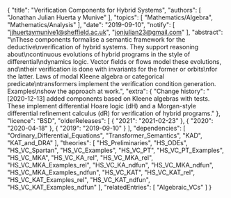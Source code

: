 {
    "title": "Verification Components for Hybrid Systems",
    "authors": [
        "Jonathan Julian Huerta y Munive"
    ],
    "topics": [
        "Mathematics/Algebra",
        "Mathematics/Analysis"
    ],
    "date": "2019-09-10",
    "notify": [
        "jjhuertaymunive1@sheffield.ac.uk",
        "jonjulian23@gmail.com"
    ],
    "abstract": "\nThese components formalise a semantic framework for the deductive\nverification of hybrid systems. They support reasoning about\ncontinuous evolutions of hybrid programs in the style of differential\ndynamics logic. Vector fields or flows model these evolutions, and\ntheir verification is done with invariants for the former or orbits\nfor the latter. Laws of modal Kleene algebra or categorical predicate\ntransformers implement the verification condition generation. Examples\nshow the approach at work.",
    "extra": {
        "Change history": "[2020-12-13] added components based on Kleene algebras with tests. These implement differential Hoare logic (dH) and a Morgan-style differential refinement calculus (dR) for verification of hybrid programs."
    },
    "licence": "BSD",
    "olderReleases": [
        {
            "2021": "2021-02-23"
        },
        {
            "2020": "2020-04-18"
        },
        {
            "2019": "2019-09-10"
        }
    ],
    "dependencies": [
        "Ordinary_Differential_Equations",
        "Transformer_Semantics",
        "KAD",
        "KAT_and_DRA"
    ],
    "theories": [
        "HS_Preliminaries",
        "HS_ODEs",
        "HS_VC_Spartan",
        "HS_VC_Examples",
        "HS_VC_PT",
        "HS_VC_PT_Examples",
        "HS_VC_MKA",
        "HS_VC_KA_rel",
        "HS_VC_MKA_rel",
        "HS_VC_MKA_Examples_rel",
        "HS_VC_KA_ndfun",
        "HS_VC_MKA_ndfun",
        "HS_VC_MKA_Examples_ndfun",
        "HS_VC_KAT",
        "HS_VC_KAT_rel",
        "HS_VC_KAT_Examples_rel",
        "HS_VC_KAT_ndfun",
        "HS_VC_KAT_Examples_ndfun"
    ],
    "relatedEntries": [
        "Algebraic_VCs"
    ]
}